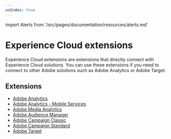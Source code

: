 ```yaml
---
noIndex: true
---
```


import Alerts from '/src/pages/documentation/resources/alerts.md'

# Experience Cloud extensions

<Alerts query="platform=outdated-version&componentClass=InlineNestedAlert"/>

Experience Cloud extensions are extensions that directly connect with Experience Cloud solutions. You can use these extensions if you need to connect to other Adobe solutions such as Adobe Analytics or Adobe Target.

## Extensions

- [Adobe Analytics](./adobe-analytics/index.md)
- [Adobe Analytics - Mobile Services](./adobe-analytics-mobile-services/index.md)
- [Adobe Media Analytics](./adobe-media-analytics/index.md)
- [Adobe Audience Manager](./adobe-audience-manager/index.md)
- [Adobe Campaign Classic](./adobe-campaign-classic/index.md)
- [Adobe Campaign Standard](./adobe-campaign-standard/index.md)
- [Adobe Target](./adobe-target/index.md)
